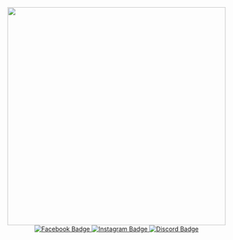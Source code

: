 <div id="header" align="center">
  <img src="https://media3.giphy.com/media/v1.Y2lkPTc5MGI3NjExdGh5cW90NjZ3OTg5MmloejViMmY2aHYwc2V0aWFoYXplZnAwaWI2cCZlcD12MV9pbnRlcm5hbF9naWZfYnlfaWQmY3Q9Zw/5LXZkwICa2DY9trKpl/giphy.webp" width="500"/>
</div>

<div id="badges" align="center">
  <a href="https://www.facebook.com/profile.php?id=100085535657818">
    <img src="https://img.shields.io/badge/Facebook-%231877F2.svg?logo=Facebook&logoColor=white" alt="Facebook Badge"/>
  </a>
  <a href="https://www.instagram.com/thivxvvi/">
    <img src="https://img.shields.io/badge/Instagram-%23E4405F.svg?logo=Instagram&logoColor=white" alt="Instagram Badge"/>
  </a>
  <a href="https://discord.com/users/1281271704148119665">
    <img src="https://img.shields.io/badge/Discord-%235865F2.svg?&logo=discord&logoColor=white" alt="Discord Badge"/>
  </a>
</div>
